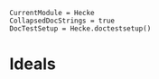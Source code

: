 ```@meta
CurrentModule = Hecke
CollapsedDocStrings = true
DocTestSetup = Hecke.doctestsetup()
```

# Ideals
